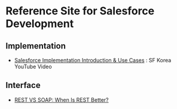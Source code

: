 # Reference Site for Salesforce Development    

## Implementation 

- [Salesforce Implementation Introduction & Use Cases](https://www.youtube.com/playlist?list=PLwDkE0LEAzzGbzqF_8gr1tXA3igEdQswM) : SF Korea YouTube Video  

## Interface  

- [REST VS SOAP: When Is REST Better?](https://stormpath.com/blog/rest-vs-soap)  


